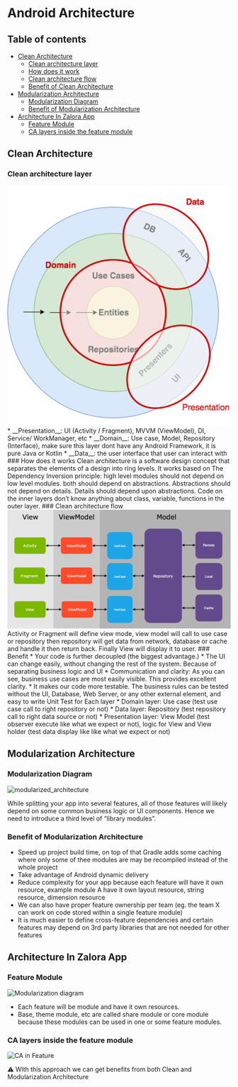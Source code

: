 
# Android Architecture

## Table of contents
<!-- TOC -->

- [Clean Architecture](#Clean-Architecture)
    - [Clean architecture layer](#Clean-architecture-layer)
    - [How does it work](#How-does-it-works)
    - [Clean architecture flow](#Clean-architecture-flow)
    - [Benefit of Clean Architecture](#Benefit-of-Clean-Architecture)
- [Modularization Architecture](#Modularization-Architecture)
    - [Modularization Diagram](#Modularization-Diagram)
    - [Benefit of Modularization Architecture](#Benefit-of-Modularization-Architecture)
- [Architecture In Zalora App](#Architecture-In-Zalora-App)
    - [Feature Module](#Feature-Module)
    - [CA layers inside the feature module](#CA-layers-inside-the-feature-module)   


## Clean Architecture

### Clean architecture layer

<img src="clean_layer.png" width="500">
* __Presentation__: UI (Activity / Fragment), MVVM (ViewModel), DI, Service/ WorkManager, etc
* __Domain__: Use case, Model, Repository (Interface), make sure this layer dont have any Android Framework, it is pure Java or Kotlin
* __Data__: the user interface that user can interact with
### How does it works
Clean architecture is a software design concept that separates the elements of a design into ring levels. It works based on The Dependency Inversion principle: high level modules should not depend on low level modules. both should depend on abstractions. Abstractions should not depend on details. Details should depend upon abstractions. Code on the inner layers don’t know anything about class, variable, functions in the outer layer.
### Clean architecture flow

<img src="clean_flow.png" width="720">
Activity or Fragment will define view mode, view model will call to use case or repository then repository will get data from network, database or cache and handle it then return back. Finally View will display it to user.
### Benefit
*  Your code is further decoupled (the biggest advantage.)
* The UI can change easily, without changing the rest of the system. Because of separating business logic and UI
* Communication and clarity: As you can see, business use cases are most easily visible. This provides excellent clarity.
* It makes our code more testable. The business rules can be tested without the UI, Database, Web Server, or any other external element, and easy to write Unit Test for Each layer
	* Domain layer: Use case (test use case call to right repository or not)
	* Data layer: Repository (test repository call to right data source or not)
	* Presentation layer: View Model (test observer execute like what we expect or not), logic for View and View holder (test data display like like what we expect or not)

## Modularization Architecture
### Modularization Diagram
![modularized_architecture](https://user-images.githubusercontent.com/71365481/122501617-3d8ac400-d01f-11eb-8620-b3da93920139.png)

While splitting your app into several features, all of those features will likely depend on some common business logic or UI components. Hence we need to introduce a third level of “library modules”.
### Benefit of Modularization Architecture
*  Speed up project build time, on top of that Gradle adds some caching where only some of thee modules are may be recompiled instead of the whole project
* Take advantage of Android dynamic delivery
* Reduce complexity for your app because each feature will have it own resource, example module A have it own layout resource, string resource, dimension resource
* We can also have proper feature ownership per team (eg. the team X can work on code stored within a single feature module)
* It is much easier to define cross-feature dependencies and certain features may depend on 3rd party libraries that are not needed for other features
## Architecture In Zalora App
### Feature Module
![Modularization diagram](https://user-images.githubusercontent.com/71365481/122505205-11267600-d026-11eb-826e-0311ace7863b.png)

* Each feature will be module and have it own resources.
* Base, theme module, etc are called share module or core module because these modules can be used in one or some feature modules.
### CA layers inside the feature module
![CA in Feature](https://user-images.githubusercontent.com/71365481/122507445-6d8b9480-d02a-11eb-9284-992268bec16c.png)

⚠️ With this approach we can get benefits from both Clean and Modularization Architecture

